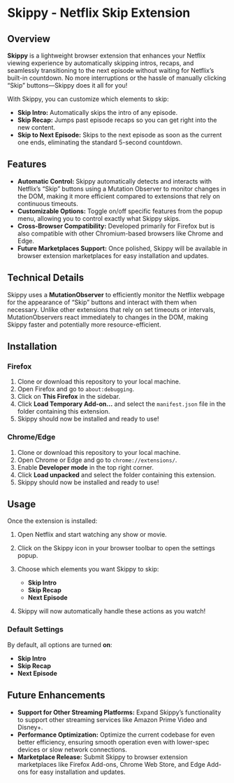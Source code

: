 # Skippy - Netflix Skip Extension

## Overview

**Skippy** is a lightweight browser extension that enhances your Netflix viewing experience by automatically skipping intros, recaps, and seamlessly transitioning to the next episode without waiting for Netflix’s built-in countdown. No more interruptions or the hassle of manually clicking “Skip” buttons—Skippy does it all for you!

With Skippy, you can customize which elements to skip:

- **Skip Intro:** Automatically skips the intro of any episode.
- **Skip Recap:** Jumps past episode recaps so you can get right into the new content.
- **Skip to Next Episode:** Skips to the next episode as soon as the current one ends, eliminating the standard 5-second countdown.

## Features

- **Automatic Control:** Skippy automatically detects and interacts with Netflix’s “Skip” buttons using a Mutation Observer to monitor changes in the DOM, making it more efficient compared to extensions that rely on continuous timeouts.
- **Customizable Options:** Toggle on/off specific features from the popup menu, allowing you to control exactly what Skippy skips.
- **Cross-Browser Compatibility:** Developed primarily for Firefox but is also compatible with other Chromium-based browsers like Chrome and Edge.
- **Future Marketplaces Support:** Once polished, Skippy will be available in browser extension marketplaces for easy installation and updates.

## Technical Details

Skippy uses a **MutationObserver** to efficiently monitor the Netflix webpage for the appearance of “Skip” buttons and interact with them when necessary. Unlike other extensions that rely on set timeouts or intervals, MutationObservers react immediately to changes in the DOM, making Skippy faster and potentially more resource-efficient.

## Installation

### Firefox

1. Clone or download this repository to your local machine.
2. Open Firefox and go to `about:debugging`.
3. Click on **This Firefox** in the sidebar.
4. Click **Load Temporary Add-on...** and select the `manifest.json` file in the folder containing this extension.
5. Skippy should now be installed and ready to use!

### Chrome/Edge

1. Clone or download this repository to your local machine.
2. Open Chrome or Edge and go to `chrome://extensions/`.
3. Enable **Developer mode** in the top right corner.
4. Click **Load unpacked** and select the folder containing this extension.
5. Skippy should now be installed and ready to use!

## Usage

Once the extension is installed:

1. Open Netflix and start watching any show or movie.
2. Click on the Skippy icon in your browser toolbar to open the settings popup.
3. Choose which elements you want Skippy to skip:
   - **Skip Intro**
   - **Skip Recap**
   - **Next Episode**
 
4. Skippy will now automatically handle these actions as you watch!

### Default Settings

By default, all options are turned **on**:

- **Skip Intro**
- **Skip Recap**
- **Next Episode**

## Future Enhancements

- **Support for Other Streaming Platforms:** Expand Skippy’s functionality to support other streaming services like Amazon Prime Video and Disney+.
- **Performance Optimization:** Optimize the current codebase for even better efficiency, ensuring smooth operation even with lower-spec devices or slow network connections.
- **Marketplace Release:** Submit Skippy to browser extension marketplaces like Firefox Add-ons, Chrome Web Store, and Edge Add-ons for easy installation and updates.

